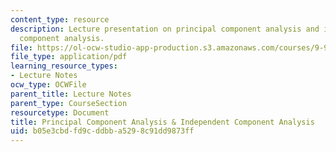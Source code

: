 ```yaml
---
content_type: resource
description: Lecture presentation on principal component analysis and independent
  component analysis.
file: https://ol-ocw-studio-app-production.s3.amazonaws.com/courses/9-913-pattern-recognition-for-machine-vision-fall-2004/b05e3cbdfd9cddbba5298c91dd9873ff_class_4_part_2.pdf
file_type: application/pdf
learning_resource_types:
- Lecture Notes
ocw_type: OCWFile
parent_title: Lecture Notes
parent_type: CourseSection
resourcetype: Document
title: Principal Component Analysis & Independent Component Analysis
uid: b05e3cbd-fd9c-ddbb-a529-8c91dd9873ff
---
```

